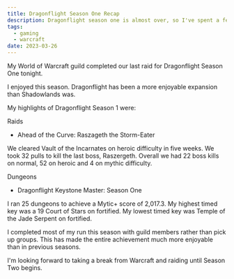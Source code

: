 ```yaml
---
title: Dragonflight Season One Recap
description: Dragonflight season one is almost over, so I've spent a few minutes reflecting on my achievements.
tags:
  - gaming
  - warcraft
date: 2023-03-26
---
```


My World of Warcraft guild [<Ascent>](https://raider.io/guilds/us/amanthul/Ascent) completed our last raid for Dragonflight Season One tonight. 

I enjoyed this season. Dragonflight has been a more enjoyable expansion than Shadowlands was. 

My highlights of Dragonflight Season 1 were:

Raids

- Ahead of the Curve: Raszageth the Storm-Eater

We cleared Vault of the Incarnates on heroic difficulty in five weeks. We took 32 pulls to kill the last boss, Raszergeth. Overall we had 22 boss kills on normal, 52 on heroic and 4 on mythic difficulty.

Dungeons

- Dragonflight Keystone Master: Season One

I ran 25 dungeons to achieve a Mytic+ score of 2,017.3. My highest timed key was a 19 Court of Stars on fortified. My lowest timed key was Temple of the Jade Serpent on fortified.

I completed most of my run this season with guild members rather than pick up groups. This has made the entire achievement much more enjoyable than in previous seasons.

I'm looking forward to taking a break from Warcraft and raiding until Season Two begins.

